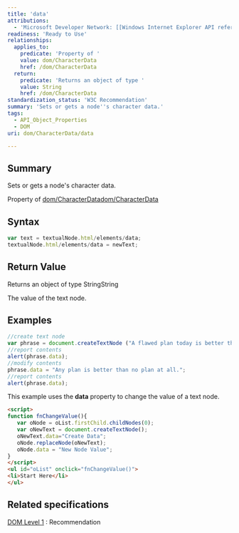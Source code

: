 ```yaml
---
title: 'data'
attributions:
  - 'Microsoft Developer Network: [[Windows Internet Explorer API reference](http://msdn.microsoft.com/en-us/library/ie/hh828809%28v=vs.85%29.aspx) Article]'
readiness: 'Ready to Use'
relationships:
  applies_to:
    predicate: 'Property of '
    value: dom/CharacterData
    href: /dom/CharacterData
  return:
    predicate: 'Returns an object of type '
    value: String
    href: /dom/CharacterData
standardization_status: 'W3C Recommendation'
summary: 'Sets or gets a node''s character data.'
tags:
  - API_Object_Properties
  - DOM
uri: dom/CharacterData/data

---
```

## Summary

Sets or gets a node's character data.

Property of [dom/CharacterData](/dom/CharacterData)[dom/CharacterData](/dom/CharacterData)

## Syntax

``` js
var text = textualNode.html/elements/data;
textualNode.html/elements/data = newText;
```

## Return Value

Returns an object of type StringString

The value of the text node.

## Examples

``` js
//create text node
var phrase = document.createTextNode ("A flawed plan today is better than a perfect plan tomorrow.");
//report contents
alert(phrase.data);
//modify contents
phrase.data = "Any plan is better than no plan at all.";
//report contents
alert(phrase.data);
```

This example uses the **data** property to change the value of a text node.

``` html
<script>
function fnChangeValue(){
   var oNode = oList.firstChild.childNodes(0);
   var oNewText = document.createTextNode();
   oNewText.data="Create Data";
   oNode.replaceNode(oNewText);
   oNode.data = "New Node Value";
}
</script>
<ul id="oList" onclick="fnChangeValue()">
<li>Start Here</li>
</ul>
```

## Related specifications

[DOM Level 1](http://www.w3.org/TR/REC-DOM-Level-1/)
:   Recommendation
